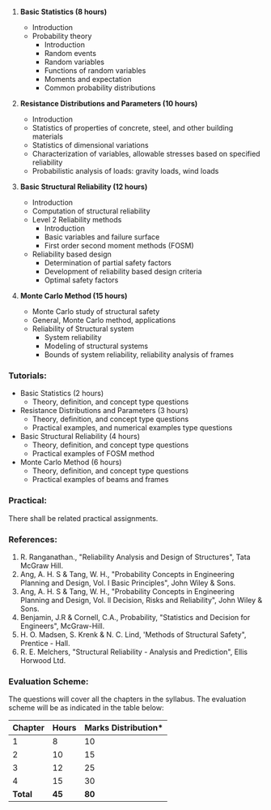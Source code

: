1. **Basic Statistics (8 hours)**
   - Introduction
   - Probability theory
      - Introduction
      - Random events
      - Random variables
      - Functions of random variables
      - Moments and expectation
      - Common probability distributions

2. **Resistance Distributions and Parameters (10 hours)**
   - Introduction
   - Statistics of properties of concrete, steel, and other building materials
   - Statistics of dimensional variations
   - Characterization of variables, allowable stresses based on specified reliability
   - Probabilistic analysis of loads: gravity loads, wind loads

3. **Basic Structural Reliability (12 hours)**
   - Introduction
   - Computation of structural reliability
   - Level 2 Reliability methods
      - Introduction
      - Basic variables and failure surface
      - First order second moment methods (FOSM)
   - Reliability based design
      - Determination of partial safety factors
      - Development of reliability based design criteria
      - Optimal safety factors

4. **Monte Carlo Method (15 hours)**
   - Monte Carlo study of structural safety
   - General, Monte Carlo method, applications
   - Reliability of Structural system
      - System reliability
      - Modeling of structural systems
      - Bounds of system reliability, reliability analysis of frames

### Tutorials:

- Basic Statistics (2 hours)
   - Theory, definition, and concept type questions
- Resistance Distributions and Parameters (3 hours)
   - Theory, definition, and concept type questions
   - Practical examples, and numerical examples type questions
- Basic Structural Reliability (4 hours)
   - Theory, definition, and concept type questions
   - Practical examples of FOSM method
- Monte Carlo Method (6 hours)
   - Theory, definition, and concept type questions
   - Practical examples of beams and frames

### Practical:

There shall be related practical assignments.

### References:

1. R. Ranganathan., "Reliability Analysis and Design of Structures", Tata McGraw Hill.
2. Ang, A. H. S & Tang, W. H., "Probability Concepts in Engineering Planning and Design, Vol. I Basic Principles", John Wiley & Sons.
3. Ang, A. H. S & Tang, W. H., "Probability Concepts in Engineering Planning and Design, Vol. ll Decision, Risks and Reliability", John Wiley & Sons.
4. Benjamin, J.R & Cornell, C.A., Probability, "Statistics and Decision for Engineers", McGraw-Hill.
5. H. O. Madsen, S. Krenk & N. C. Lind, 'Methods of Structural Safety", Prentice - Hall.
6. R. E. Melchers, "Structural Reliability - Analysis and Prediction", Ellis Horwood Ltd.

### Evaluation Scheme:

The questions will cover all the chapters in the syllabus. The evaluation scheme will be as indicated in the table below:

| Chapter   | Hours  | Marks Distribution* |
| --------- | ------ | ------------------- |
| 1         | 8      | 10                  |
| 2         | 10     | 15                  |
| 3         | 12     | 25                  |
| 4         | 15     | 30                  |
| **Total** | **45** | **80**              |

